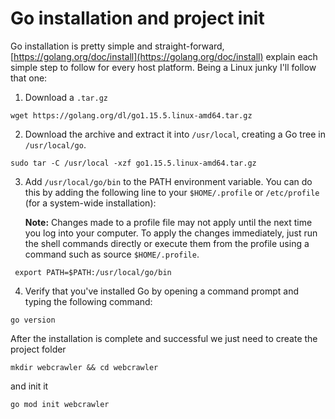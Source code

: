 # Go installation and project init

Go installation is pretty simple and straight-forward,
[https://golang.org/doc/install](https://golang.org/doc/install) explain each
simple step to follow for every host platform. Being a Linux junky I'll follow
that one:

1. Download a `.tar.gz`

```
wget https://golang.org/dl/go1.15.5.linux-amd64.tar.gz
```

2. Download the archive and extract it into `/usr/local`, creating a Go tree in `/usr/local/go`.

```
sudo tar -C /usr/local -xzf go1.15.5.linux-amd64.tar.gz
```

3. Add `/usr/local/go/bin` to the PATH environment variable.
     You can do this by adding the following line to your `$HOME/.profile` or `/etc/profile` (for a system-wide installation):

     **Note:** Changes made to a profile file may not apply until the next time
     you log into your computer. To apply the changes immediately, just run the
     shell commands directly or execute them from the profile using a command
     such as source `$HOME/.profile`.

```
 export PATH=$PATH:/usr/local/go/bin
```

4. Verify that you've installed Go by opening a command prompt and typing the following command:

```
go version
```

After the installation is complete and successful we just need to create the
project folder

```
mkdir webcrawler && cd webcrawler
```

and init it

```
go mod init webcrawler
```

